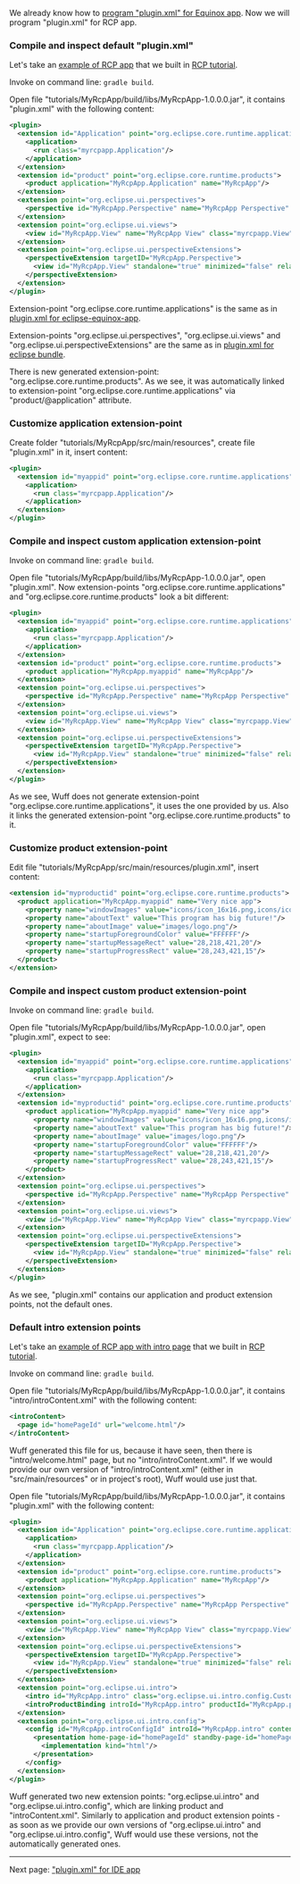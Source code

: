 We already know how to [program "plugin.xml" for Equinox app](plugin.xml-for-eclipse-equinox-app). Now we will program "plugin.xml" for RCP app.

### Compile and inspect default "plugin.xml"

Let's take an [example of RCP app](../tree/master/examples/RcpApp-5) that we built in [RCP tutorial](Add-splash-to-RCP-app).

Invoke on command line: `gradle build`.

Open file "tutorials/MyRcpApp/build/libs/MyRcpApp-1.0.0.0.jar", it contains "plugin.xml" with the following content:

```xml
<plugin>
  <extension id="Application" point="org.eclipse.core.runtime.applications">
    <application>
      <run class="myrcpapp.Application"/>
    </application>
  </extension>
  <extension id="product" point="org.eclipse.core.runtime.products">
    <product application="MyRcpApp.Application" name="MyRcpApp"/>
  </extension>
  <extension point="org.eclipse.ui.perspectives">
    <perspective id="MyRcpApp.Perspective" name="MyRcpApp Perspective" class="myrcpapp.Perspective"/>
  </extension>
  <extension point="org.eclipse.ui.views">
    <view id="MyRcpApp.View" name="MyRcpApp View" class="myrcpapp.View"/>
  </extension>
  <extension point="org.eclipse.ui.perspectiveExtensions">
    <perspectiveExtension targetID="MyRcpApp.Perspective">
      <view id="MyRcpApp.View" standalone="true" minimized="false" relative="org.eclipse.ui.editorss" relationship="left"/>
    </perspectiveExtension>
  </extension>
</plugin>
```

Extension-point "org.eclipse.core.runtime.applications" is the same as in [plugin.xml for eclipse-equinox-app](Plugin.xml-for-eclipse-equinox-app).

Extension-points "org.eclipse.ui.perspectives", "org.eclipse.ui.views" and "org.eclipse.ui.perspectiveExtensions" are the same as in [plugin.xml for eclipse bundle](plugin.xml-for-eclipse-bundle).

There is new generated extension-point: "org.eclipse.core.runtime.products". As we see, it was automatically linked to extension-point "org.eclipse.core.runtime.applications" via "product/@application" attribute.

### Customize application extension-point

Create folder "tutorials/MyRcpApp/src/main/resources", create file "plugin.xml" in it, insert content:

```xml
<plugin>
  <extension id="myappid" point="org.eclipse.core.runtime.applications">
    <application>
      <run class="myrcpapp.Application"/>
    </application>
  </extension>
</plugin>
```

### Compile and inspect custom application extension-point

Invoke on command line: `gradle build`.

Open file "tutorials/MyRcpApp/build/libs/MyRcpApp-1.0.0.0.jar", open "plugin.xml". Now extension-points "org.eclipse.core.runtime.applications" and "org.eclipse.core.runtime.products" look a bit different:

```xml
<plugin>
  <extension id="myappid" point="org.eclipse.core.runtime.applications">
    <application>
      <run class="myrcpapp.Application"/>
    </application>
  </extension>
  <extension id="product" point="org.eclipse.core.runtime.products">
    <product application="MyRcpApp.myappid" name="MyRcpApp"/>
  </extension>
  <extension point="org.eclipse.ui.perspectives">
    <perspective id="MyRcpApp.Perspective" name="MyRcpApp Perspective" class="myrcpapp.Perspective"/>
  </extension>
  <extension point="org.eclipse.ui.views">
    <view id="MyRcpApp.View" name="MyRcpApp View" class="myrcpapp.View"/>
  </extension>
  <extension point="org.eclipse.ui.perspectiveExtensions">
    <perspectiveExtension targetID="MyRcpApp.Perspective">
      <view id="MyRcpApp.View" standalone="true" minimized="false" relative="org.eclipse.ui.editorss" relationship="left"/>
    </perspectiveExtension>
  </extension>
</plugin>
```

As we see, Wuff does not generate extension-point "org.eclipse.core.runtime.applications", it uses the one provided by us. Also it links the generated extension-point "org.eclipse.core.runtime.products" to it.

### Customize product extension-point

Edit file "tutorials/MyRcpApp/src/main/resources/plugin.xml", insert content:

```xml
<extension id="myproductid" point="org.eclipse.core.runtime.products">
  <product application="MyRcpApp.myappid" name="Very nice app">
    <property name="windowImages" value="icons/icon_16x16.png,icons/icon_32x32.png,icons/icon_64x64.png,icons/icon_128x128.png"/>
    <property name="aboutText" value="This program has big future!"/>
    <property name="aboutImage" value="images/logo.png"/>
    <property name="startupForegroundColor" value="FFFFFF"/>
    <property name="startupMessageRect" value="28,218,421,20"/>
    <property name="startupProgressRect" value="28,243,421,15"/>
  </product>
</extension>  
```

### Compile and inspect custom product extension-point

Invoke on command line: `gradle build`.

Open file "tutorials/MyRcpApp/build/libs/MyRcpApp-1.0.0.0.jar", open "plugin.xml", expect to see:

```xml
<plugin>
  <extension id="myappid" point="org.eclipse.core.runtime.applications">
    <application>
      <run class="myrcpapp.Application"/>
    </application>
  </extension>
  <extension id="myproductid" point="org.eclipse.core.runtime.products">
    <product application="MyRcpApp.myappid" name="Very nice app">
      <property name="windowImages" value="icons/icon_16x16.png,icons/icon_32x32.png,icons/icon_64x64.png,icons/icon_128x128.png"/>
      <property name="aboutText" value="This program has big future!"/>
      <property name="aboutImage" value="images/logo.png"/>
      <property name="startupForegroundColor" value="FFFFFF"/>
      <property name="startupMessageRect" value="28,218,421,20"/>
      <property name="startupProgressRect" value="28,243,421,15"/>
    </product>
  </extension>
  <extension point="org.eclipse.ui.perspectives">
    <perspective id="MyRcpApp.Perspective" name="MyRcpApp Perspective" class="myrcpapp.Perspective"/>
  </extension>
  <extension point="org.eclipse.ui.views">
    <view id="MyRcpApp.View" name="MyRcpApp View" class="myrcpapp.View"/>
  </extension>
  <extension point="org.eclipse.ui.perspectiveExtensions">
    <perspectiveExtension targetID="MyRcpApp.Perspective">
      <view id="MyRcpApp.View" standalone="true" minimized="false" relative="org.eclipse.ui.editorss" relationship="left"/>
    </perspectiveExtension>
  </extension>
</plugin>
```

As we see, "plugin.xml" contains our application and product extension points, not the default ones.

### Default intro extension points

Let's take an [example of RCP app with intro page](../tree/master/examples/RcpApp-6) that we built in [RCP tutorial](Add-intro-page-to-RCP-app).

Invoke on command line: `gradle build`.

Open file "tutorials/MyRcpApp/build/libs/MyRcpApp-1.0.0.0.jar", it contains "intro/introContent.xml" with the following content:

```xml
<introContent>
  <page id="homePageId" url="welcome.html"/>
</introContent>
```

Wuff generated this file for us, because it have seen, then there is "intro/welcome.html" page, but no "intro/introContent.xml". If we would provide our own version of "intro/introContent.xml" (either in "src/main/resources" or in project's root), Wuff would use just that.

Open file "tutorials/MyRcpApp/build/libs/MyRcpApp-1.0.0.0.jar", it contains "plugin.xml" with the following content:

```xml
<plugin>
  <extension id="Application" point="org.eclipse.core.runtime.applications">
    <application>
      <run class="myrcpapp.Application"/>
    </application>
  </extension>
  <extension id="product" point="org.eclipse.core.runtime.products">
    <product application="MyRcpApp.Application" name="MyRcpApp"/>
  </extension>
  <extension point="org.eclipse.ui.perspectives">
    <perspective id="MyRcpApp.Perspective" name="MyRcpApp Perspective" class="myrcpapp.Perspective"/>
  </extension>
  <extension point="org.eclipse.ui.views">
    <view id="MyRcpApp.View" name="MyRcpApp View" class="myrcpapp.View"/>
  </extension>
  <extension point="org.eclipse.ui.perspectiveExtensions">
    <perspectiveExtension targetID="MyRcpApp.Perspective">
      <view id="MyRcpApp.View" standalone="true" minimized="false" relative="org.eclipse.ui.editorss" relationship="left"/>
    </perspectiveExtension>
  </extension>
  <extension point="org.eclipse.ui.intro">
    <intro id="MyRcpApp.intro" class="org.eclipse.ui.intro.config.CustomizableIntroPart"/>
    <introProductBinding introId="MyRcpApp.intro" productId="MyRcpApp.product"/>
  </extension>
  <extension point="org.eclipse.ui.intro.config">
    <config id="MyRcpApp.introConfigId" introId="MyRcpApp.intro" content="intro/introContent.xml">
      <presentation home-page-id="homePageId" standby-page-id="homePageId">
        <implementation kind="html"/>
      </presentation>
    </config>
  </extension>
</plugin>
```

Wuff generated two new extension points: "org.eclipse.ui.intro" and "org.eclipse.ui.intro.config", which are linking product and "introContent.xml". Similarly to application and product extension points - as soon as we provide our own versions of "org.eclipse.ui.intro" and "org.eclipse.ui.intro.config", Wuff would use these versions, not the automatically generated ones.

---

Next page: ["plugin.xml" for IDE app](Plugin.xml-for-eclipse-ide-app)